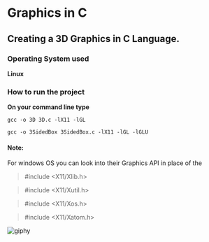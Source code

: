 # Graphics in C

## Creating a 3D Graphics in C Language.

### Operating System used
**Linux**

### How to run the project
**On your command line type**

```gcc -o 3D 3D.c -lX11 -lGL ```

```gcc -o 3SidedBox 3SidedBox.c -lX11 -lGL -lGLU ```

#### Note:
For windows OS you can look into their Graphics API in place of the 
> #include <X11/Xlib.h>

> #include <X11/Xutil.h>

> #include <X11/Xos.h>

> #include <X11/Xatom.h>



![giphy](https://user-images.githubusercontent.com/11560987/52282776-c610da00-2926-11e9-8c0f-0755b3f621ba.gif)

